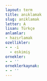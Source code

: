 ```yaml
---
layout: term
title: anıklamak
slug: aniklamak
letter: A
lisan: Türkçe
anlamlar:
- hazırlamak
ozellikler:
- - -i
  - eskimiş
ornekler:
- - ''
orneklerkaynak:
- - ''
---
```

